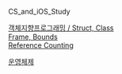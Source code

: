 CS_and_iOS_Study

[객체지향프로그래밍 / Struct, Class](https://github.com/hyejuuu/CS_and_iOS_Study/blob/master/20190923.md) <br>
[Frame, Bounds](https://github.com/hyejuuu/CS_and_iOS_Study/blob/master/20190925.md) <br>
[Reference Counting](https://github.com/hyejuuu/CS_and_iOS_Study/blob/master/20191004.md) <br>


[운영체제](https://github.com/hyejuuu/CS_and_iOS_Study/blob/master/운영체제.md) <br>
